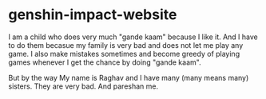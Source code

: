# genshin-impact-website

I am a child who does very much "gande kaam" because I like it.
And I have to do them becasue my family is very bad and does not let me play any game.
I also make mistakes sometimes and become greedy of playing games whenever I get the chance by doing "gande kaam".

But by the way My name is Raghav and I have many (many means many) sisters. They are very bad. And pareshan me.
